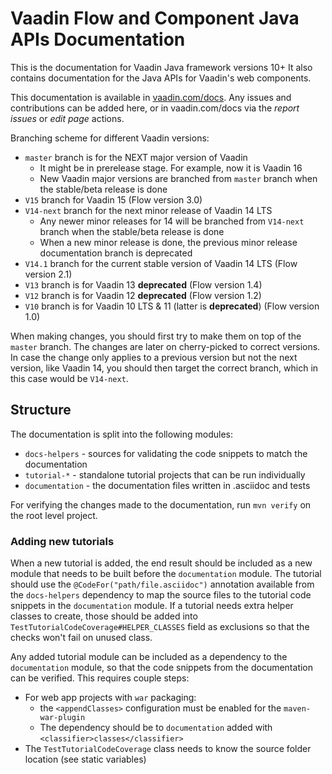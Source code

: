 # Vaadin Flow and Component Java APIs Documentation

This is the documentation for Vaadin Java framework versions 10+
It also contains documentation for the Java APIs for Vaadin's web components.

This documentation is available in [vaadin.com/docs](https://vaadin.com/docs/flow/Overview.html).
Any issues and contributions can be added here, or in vaadin.com/docs via the _report issues_ or _edit page_ actions.

Branching scheme for different Vaadin versions:

 - `master` branch is for the NEXT major version of Vaadin
     - It might be in prerelease stage. For example, now it is Vaadin 16
     - New Vaadin major versions are branched from `master` branch when the stable/beta release is done
 - `V15` branch for Vaadin 15 (Flow version 3.0)
 - `V14-next` branch for the next minor release of Vaadin 14 LTS
     - Any newer minor releases for 14 will be branched from `V14-next` branch when the stable/beta release is done
     - When a new minor release is done, the previous minor release documentation branch is deprecated
 - `V14.1` branch for the current stable version of Vaadin 14 LTS (Flow version 2.1)
 - `V13` branch is for Vaadin 13 **deprecated** (Flow version 1.4)
 - `V12` branch is for Vaadin 12 **deprecated** (Flow version 1.2)
 - `V10` branch is for Vaadin 10 LTS & 11 (latter is **deprecated**) (Flow version 1.0)

When making changes, you should first try to make them on top of the `master` branch.
The changes are later on cherry-picked to correct versions.
In case the change only applies to a previous version but not the next version, like Vaadin 14, you should then target the correct branch, which in this case would be `V14-next`.

## Structure

The documentation is split into the following modules:

- `docs-helpers` - sources for validating the code snippets to match the documentation
- `tutorial-*` - standalone tutorial projects that can be run individually
- `documentation` - the documentation files written in .asciidoc and tests

For verifying the changes made to the documentation, run `mvn verify` on the root level project.

### Adding new tutorials

When a new tutorial is added, the end result should be included as a new module that needs to be built before the `documentation` module.
The tutorial should use the `@CodeFor("path/file.asciidoc")` annotation available from the `docs-helpers` dependency to map the source files to the tutorial code snippets in the `documentation` module.
If a tutorial needs extra helper classes to create, those should be added into `TestTutorialCodeCoverage#HELPER_CLASSES` field as exclusions so that the checks won't fail on unused class.

Any added tutorial module can be included as a dependency to the `documentation` module,
so that the code snippets from the documentation can be verified. This requires couple steps:
- For web app projects with `war` packaging:
  - the `<appendClasses>` configuration must be enabled for the `maven-war-plugin`
  - The dependency should be to `documentation` added with `<classifier>classes</classifier>`
- The `TestTutorialCodeCoverage` class needs to know the source folder location (see static variables)

